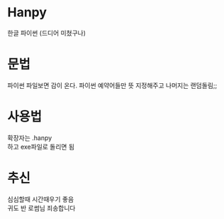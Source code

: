 # Hanpy
한글 파이썬 (드디어 미쳤구나)

# 문법
파이썬 파일보면 감이 온다. 파이썬 예약어들만 뜻 지정해주고 나머지는 랜덤돌림;;

# 사용법
확장자는 .hanpy
<br/>하고 exe파일로 돌리면 됨

# 추신
심심할때 시간때우기 좋음
<br/>귀도 반 로썸님 죄송합니다
